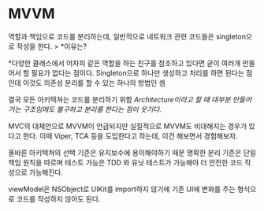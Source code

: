 # MVVM

역할과 책임으로 코드를 분리하는데, 일반적으로 네트워크 관련 코드들은 singleton으로 작성을 한다. > *이유는?

*다양한 클래스에서 어차피 같은 역할을 하는 친구를 참조하고 있다면 굳이 여러개 만들어서 할 필요가 없다는 점이다. Singleton으로 하나만 생성하고 처리를 하면 된다는 점인데 이것도 의존성 분리를 할 수 있는 하나의 방법인 셈


결국 모든 아키텍쳐는 코드를 분리하기 위함
*Architecture이라고 할 때 대부분 만들어가는 구조임에도 불구하고 분리를 한다는 점이 웃기다.*

MVC의 대체안으로 MVVM이 언급되지만 실질적으로 MVVM도 비대해지는 경우가 있다고 한다.
이때 Viper, TCA 등을 도입한다고 하는데, 이건 해보면서 경험해보자.


올바른 아키텍쳐의 선택 기준은 유지보수에 용이해야하기 때문
명확한 분리 기준은 단일 책임 원칙을 따르며
테스트 가능은 TDD 와 유닛 테스트가 가능해야 더 안전한 코드 작성으로 가능해진다.

viewModel은 NSObject로 UIKit를 import하지 않기에 기존 UI에 변화를 주는 형식으로 코드를 작성하지 않아도 된다.